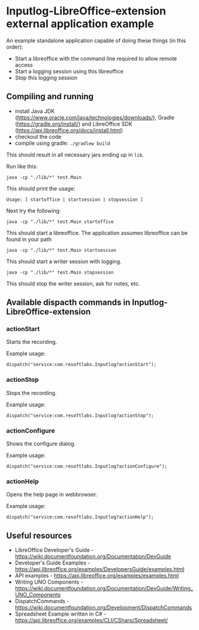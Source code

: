 # Inputlog-LibreOffice-extension external application example

An example standalone application capable of doing these things (in this order): 

- Start a libreoffice with the command line required to allow remote access
- Start a logging session using this libreoffice
- Stop this logging session

## Compiling and running

- install Java JDK (https://www.oracle.com/java/technologies/downloads/), Gradle (https://gradle.org/install/) and LibreOffice SDK (https://api.libreoffice.org/docs/install.html)
- checkout the code
- compile using gradle: `./gradlew build`

This should result in all necessary jars ending up in `lib`.

Run like this: 

`java -cp "./lib/*" test.Main`

This should print the usage: 

    Usage: [ startoffice | startsession | stopsession ]

Next try the following: 

`java -cp "./lib/*" test.Main startoffice`

This should start a libreoffice. The application assumes libreoffice can be found in your path

`java -cp "./lib/*" test.Main startsession`

This should start a writer session with logging.

`java -cp "./lib/*" test.Main stopsession`

This should stop the writer session, ask for notes, etc.

## Available dispacth commands in Inputlog-LibreOffice-extension

### actionStart

Starts the recording.

Example usage:
```
dispatch("service:com.resoftlabs.Inputlog?actionStart");
```

### actionStop

Stops the recording.

Example usage:
```
dispatch("service:com.resoftlabs.Inputlog?actionStop");
```

### actionConfigure

Shows the configure dialog.

Example usage:
```
dispatch("service:com.resoftlabs.Inputlog?actionConfigure");
```

### actionHelp

Opens the help page in webbrowser.

Example usage:
```
dispatch("service:com.resoftlabs.Inputlog?actionHelp");
```

## Useful resources
- LibreOffice Developer's Guide - https://wiki.documentfoundation.org/Documentation/DevGuide
- Developer's Guide Examples - https://api.libreoffice.org/examples/DevelopersGuide/examples.html
- API examples - https://api.libreoffice.org/examples/examples.html
- Writing UNO Components - https://wiki.documentfoundation.org/Documentation/DevGuide/Writing_UNO_Components
- DispatchCommands - https://wiki.documentfoundation.org/Development/DispatchCommands
- Spreadsheet Example written in C# - https://api.libreoffice.org/examples/CLI/CSharp/Spreadsheet/

